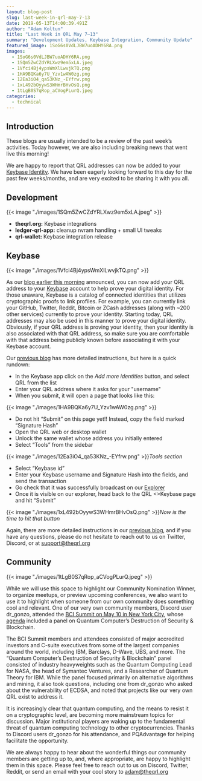 ```yaml
---
layout: blog-post
slug: last-week-in-qrl-may-7-13
date: 2019-05-13T14:00:39.491Z
author: "Adam Koltun"
title: "Last Week in QRL May 7–13"
summary: "Development Updates, Keybase Integration, Community Update"
featured_image: 1SoG6s0VdLJBW7uoADHY6RA.png
images:
  - 1SoG6s0VdLJBW7uoADHY6RA.png
  - 1SQm5ZwCZdYRLXwz9em5xLA.jpeg
  - 1Vfci4Bj4ypsWmXlLwvjkTQ.png
  - 1HA9BQKa6y7U_Yzv1wAW0zg.png
  - 12Ea3iO4_qa53KNz_-EYfrw.png
  - 1xL492bOyywS3WHmrBHvOsQ.png
  - 1tLgB0S7qRop_aCVogPLurQ.jpeg
categories:
  - technical
---
```


## Introduction

These blogs are usually intended to be a review of the past week’s activities. Today however, we are also including breaking news that went live this morning!

We are happy to report that QRL addresses can now be added to your [Keybase Identity](https://keybase.io/). We have been eagerly looking forward to this day for the past few weeks/months, and are very excited to be sharing it with you all.

## Development

{{< image "./images/1SQm5ZwCZdYRLXwz9em5xLA.jpeg" >}}

* **theqrl.org:** Keybase integrations
* **ledger-qrl-app:** cleanup nvram handling + small UI tweaks
* **qrl-wallet:** Keybase integration release

## Keybase

{{< image "./images/1Vfci4Bj4ypsWmXlLwvjkTQ.png" >}}

As our [blog earlier this morning](/blog/qrl-and-keybase) announced, you can now add your QRL address to your [Keybase](https://keybase.io/) account to help prove your digital identity. For those unaware, Keybase is a catalog of connected identities that utilizes cryptographic proofs to link profiles. For example, you can currently link your GitHub, Twitter, Reddit, Bitcoin or ZCash addresses (along with \~200 other services) currently to prove your identity. Starting today, QRL addresses may also be used in this manner to prove your digital identity. Obviously, if your QRL address is proving your identity, then your identity is also associated with that QRL address, so make sure you are comfortable with that address being publicly known before associating it with your Keybase account.

Our [previous blog](/blog/qrl-and-keybase) has more detailed instructions, but here is a quick rundown:

* In the Keybase app click on the *Add more identities* button, and select QRL from the list
* Enter your QRL address where it asks for your "username"
* When you submit, it will open a page that looks like this:

{{< image "./images/1HA9BQKa6y7U_Yzv1wAW0zg.png" >}}

* Do not hit “Submit” on this page yet!! Instead, copy the field marked “Signature Hash”
* Open the QRL web or desktop wallet
* Unlock the same wallet whose address you initially entered
* Select “Tools” from the sidebar

{{< image "./images/12Ea3iO4_qa53KNz_-EYfrw.png" >}}*Tools section*

* Select “Keybase id”
* Enter your Keybase username and Signature Hash into the fields, and send the transaction
* Go check that it was successfully broadcast on our [Explorer](https://explorer.theqrl.org/)
* Once it is visible on our explorer, head back to the QRL &lt;&gt;Keybase page and hit “Submit”

{{< image "./images/1xL492bOyywS3WHmrBHvOsQ.png" >}}*Now is the time to hit that button*

Again, there are more detailed instructions in our [previous blog](/blog/qrl-and-keybase), and if you have any questions, please do not hesitate to reach out to us on Twitter, Discord, or at [support@theqrl.org](mailto:support@theqrl.org)

## Community

{{< image "./images/1tLgB0S7qRop_aCVogPLurQ.jpeg" >}}

While we will use this space to highlight our Community Nomination Winner, to organize meetups, or preview upcoming conferences, we also want to use it to highlight when someone from our own community does something cool and relevant. One of our very own community members, Discord user dr_gonzo, attended the [BCI Summit on May 10 in New York City](https://bcisummit.com/summit-2019.html), whose [agenda](https://bcisummit.com/agenda-S2019.html) included a panel on Quantum Computer’s Destruction of Security & Blockchain.

The BCI Summit members and attendees consisted of major accredited investors and C-suite executives from some of the largest companies around the world, including IBM, Barclays, D-Wave, UBS, and more. The “Quantum Computer’s Destruction of Security & Blockchain” panel consisted of industry heavyweights such as the Quantum Computing Lead for NASA, the head of Symantec Ventures, and a Researcher of Quantum Theory for IBM. While the panel focused primarily on alternative algorithms and mining, it also took questions, including one from dr_gonzo who asked about the vulnerability of ECDSA, and noted that projects like our very own QRL exist to address it.

It is increasingly clear that quantum computing, and the means to resist it on a cryptographic level, are becoming more mainstream topics for discussion. Major institutional players are waking up to the fundamental threat of quantum computing technology to other cryptocurrencies. Thanks to Discord users dr_gonzo for his attendance, and PQAdvantage for helping facilitate the opportunity.

We are always happy to hear about the wonderful things our community members are getting up to, and, where appropriate, are happy to highlight them in this space. Please feel free to reach out to us on Discord, Twitter, Reddit, or send an email with your cool story to [adam@theqrl.org](mailto:adam@theqrl.org)